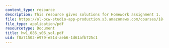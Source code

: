 ```yaml
---
content_type: resource
description: This resource gives solutions for Homework assignment 1.
file: https://ol-ocw-studio-app-production.s3.amazonaws.com/courses/18-086-mathematical-methods-for-engineers-ii-spring-2006/f8a71502e979e514aeb61d61afb725c1_hw1_086_s06_sol.pdf
file_type: application/pdf
resourcetype: Document
title: hw1_086_s06_sol.pdf
uid: f8a71502-e979-e514-aeb6-1d61afb725c1
---
```

